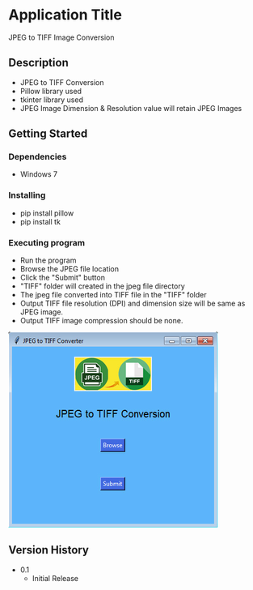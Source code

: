 # Application Title

JPEG to TIFF Image Conversion 

## Description

* JPEG to TIFF Conversion
* Pillow library used
* tkinter library used
* JPEG Image Dimension & Resolution value will retain JPEG Images

## Getting Started

### Dependencies

* Windows 7

### Installing

* pip install pillow
* pip install tk

### Executing program

* Run the program
* Browse the JPEG file location 
* Click the "Submit" button
* "TIFF" folder will created in the jpeg file directory
* The jpeg file converted into TIFF file in the "TIFF" folder
* Output TIFF file resolution (DPI) and dimension size will be same as JPEG image.
* Output TIFF image compression should be none.
<p><img src="https://github.com/Rajasekaran85/JPEG-to-TIFF-Conversion/blob/main/img.jpg"/></p>


## Version History

* 0.1
    * Initial Release
